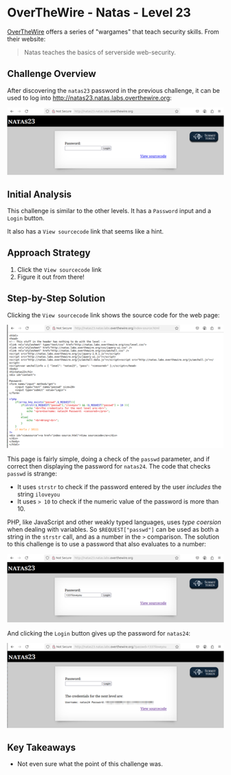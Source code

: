 # OverTheWire - Natas - Level 23

[OverTheWire](https://overthewire.org) offers a series of "wargames" that teach
security skills. From their website:

> Natas teaches the basics of serverside web-security.

## Challenge Overview

After discovering the `natas23` password in the previous challenge, it can be
used to log into http://natas23.natas.labs.overthewire.org:

![The Index Page](images/level_23/00_index_page.png)

## Initial Analysis

This challenge is similar to the other levels. It has a `Password` input and a
`Login` button.

It also has a `View sourcecode` link that seems like a hint.

## Approach Strategy

1. Click the `View sourcecode` link
1. Figure it out from there!

## Step-by-Step Solution

Clicking the `View sourcecode` link shows the source code for the web page:

![The Page Source](images/level_23/01_page_source.png)

This page is fairly simple, doing a check of the `passwd` parameter, and if
correct then displaying the password for `natas24`. The code that checks
`passwd` is strange:

- It uses `strstr` to check if the password entered by the user _includes_ the
  string `iloveyou`
- It uses `> 10` to check if the numeric value of the password is more than 10.

PHP, like JavaScript and other weakly typed languages, uses _type coersion_ when
dealing with variables. So `$REQUEST["passwd"]` can be used as both a string
in the `strstr` call, and as a number in the `>` comparison. The solution to
this challenge is to use a password that also evaluates to a number:

![Password Entry](images/level_23/02_leet_password.png)

And clicking the `Login` button gives up the password for `natas24`:

![Password](images/level_23/03_password.png)

## Key Takeaways

- Not even sure what the point of this challenge was.
